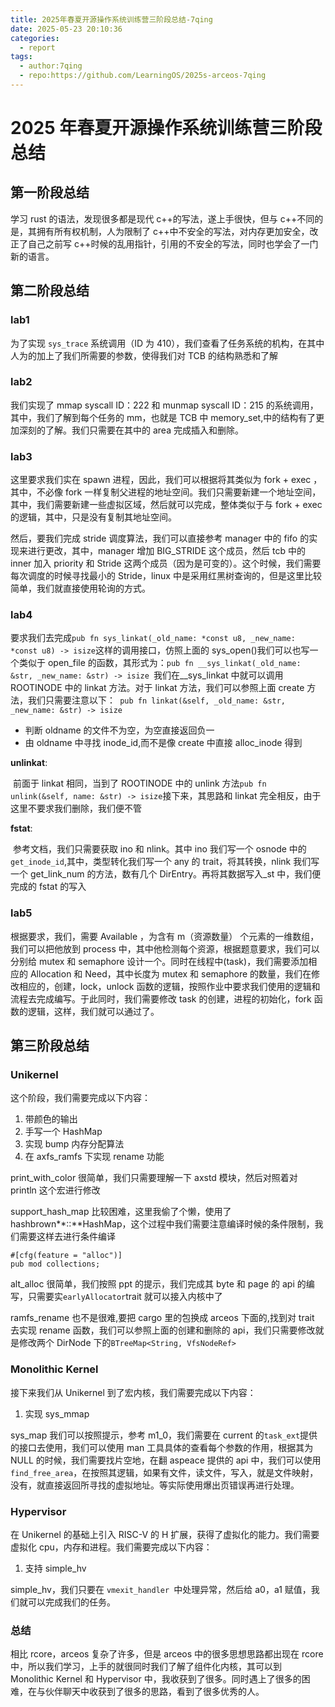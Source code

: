 ```yaml
---
title: 2025年春夏开源操作系统训练营三阶段总结-7qing
date: 2025-05-23 20:10:36
categories:
  - report
tags:
  - author:7qing
  - repo:https://github.com/LearningOS/2025s-arceos-7qing
---
```


# 2025 年春夏开源操作系统训练营三阶段总结

## 第一阶段总结

学习 rust 的语法，发现很多都是现代 c++的写法，遂上手很快，但与 c++不同的是，其拥有所有权机制，人为限制了 c++中不安全的写法，对内存更加安全，改正了自己之前写 c++时候的乱用指针，引用的不安全的写法，同时也学会了一门新的语言。

## 第二阶段总结

### lab1

为了实现 `sys_trace` 系统调用（ID 为 410），我们查看了任务系统的机构，在其中人为的加上了我们所需要的参数，使得我们对 TCB 的结构熟悉和了解

### lab2

我们实现了 mmap syscall ID：222 和 munmap syscall ID：215 的系统调用，其中，我们了解到每个任务的 mm，也就是 TCB 中 memory_set,中的结构有了更加深刻的了解。我们只需要在其中的 area 完成插入和删除。

### lab3

这里要求我们实在 spawn 进程，因此，我们可以根据将其类似为 fork + exec ，其中，不必像 fork 一样复制父进程的地址空间。我们只需要新建一个地址空间，其中，我们需要新建一些虚拟区域，然后就可以完成，整体类似于与 fork + exec 的逻辑，其中，只是没有复制其地址空间。

然后，要我们完成 stride 调度算法，我们可以直接参考 manager 中的 fifo 的实现来进行更改，其中，manager 增加 BIG_STRIDE 这个成员，然后 tcb 中的 inner 加入 priority 和 Stride 这两个成员（因为是可变的）。这个时候，我们需要每次调度的时候寻找最小的 Stride，linux 中是采用红黑树查询的，但是这里比较简单，我们就直接使用轮询的方式。

### lab4

要求我们去完成`pub fn sys_linkat(_old_name: *const u8, _new_name: *const u8) -> isize`这样的调用接口，仿照上面的 sys_open()我们可以也写一个类似于 open_file 的函数，其形式为：`pub fn __sys_linkat(_old_name: &str, _new_name: &str) -> isize `我们在\_\_sys_linkat 中就可以调用 ROOTINODE 中的 linkat 方法。对于 linkat 方法，我们可以参照上面 create 方法，我们只需要注意以下：` pub fn linkat(&self, _old_name: &str, _new_name: &str) -> isize`

- 判断 oldname 的文件不为空，为空直接返回负一
- 由 oldname 中寻找 inode_id,而不是像 create 中直接 alloc_inode 得到

**unlinkat**:

​ 前面于 linkat 相同，当到了 ROOTINODE 中的 unlink 方法`pub fn unlink(&self, name: &str) -> isize`接下来，其思路和 linkat 完全相反，由于这里不要求我们删除，我们便不管

**fstat**:

​ 参考文档，我们只需要获取 ino 和 nlink。其中 ino 我们写一个 osnode 中的`get_inode_id`,其中，类型转化我们写一个 any 的 trait，将其转换，nlink 我们写一个 get_link_num 的方法，数有几个 DirEntry。再将其数据写入\_st 中，我们便完成的 fstat 的写入

### lab5

根据要求，我们，需要 Available ，为含有 m（资源数量） 个元素的一维数组，我们可以把他放到 process 中，其中他检测每个资源，根据题意要求，我们可以分别给 mutex 和 semaphore 设计一个。同时在线程中(task)，我们需要添加相应的 Allocation 和 Need，其中长度为 mutex 和 semaphore 的数量，我们在修改相应的，创建，lock，unlock 函数的逻辑，按照作业中要求我们使用的逻辑和流程去完成编写。于此同时，我们需要修改 task 的创建，进程的初始化，fork 函数的逻辑，这样，我们就可以通过了。

## 第三阶段总结

### Unikernel

这个阶段，我们需要完成以下内容：

1. 带颜色的输出
2. 手写一个 HashMap
3. 实现 bump 内存分配算法
4. 在 axfs_ramfs 下实现 rename 功能

print_with_color 很简单，我们只需要理解一下 axstd 模块，然后对照着对 println 这个宏进行修改

support_hash_map 比较困难，这里我偷了个懒，使用了 hashbrown**::**HashMap，这个过程中我们需要注意编译时候的条件限制，我们需要这样去进行条件编译

```
#[cfg(feature = "alloc")]
pub mod collections;
```

alt_alloc 很简单，我们按照 ppt 的提示，我们完成其 byte 和 page 的 api 的编写，只需要实`earlyAllocator`trait 就可以接入内核中了

ramfs_rename 也不是很难,要把 cargo 里的包换成 arceos 下面的,找到对 trait 去实现 rename 函数，我们可以参照上面的创建和删除的 api，我们只需要修改就是修改两个 DirNode 下的`BTreeMap<String, VfsNodeRef>`

### Monolithic Kernel

接下来我们从 Unikernel 到了宏内核，我们需要完成以下内容：

1. 实现 sys_mmap

sys_map 我们可以按照提示，参考 m1_0，我们需要在 current 的`task_ext`提供的接口去使用，我们可以使用 man 工具具体的查看每个参数的作用，根据其为 NULL 的时候，我们需要找片空地，在翻 aspeace 提供的 api 中，我们可以使用`find_free_area`，在按照其逻辑，如果有文件，读文件，写入，就是文件映射，没有，就直接返回所寻找的虚拟地址。等实际使用爆出页错误再进行处理。

### Hypervisor

在 Unikernel 的基础上引入 RISC-V 的 H 扩展，获得了虚拟化的能力。我们需要虚拟化 cpu，内存和进程。我们需要完成以下内容：

1. 支持 simple_hv

simple_hv，我们只要在 `vmexit_handler `中处理异常，然后给 a0，a1 赋值，我们就可以完成我们的任务。

### 总结

相比 rcore，arceos 复杂了许多，但是 arceos 中的很多思想思路都出现在 rcore 中，所以我们学习，上手的就很同时我们了解了组件化内核，其可以到 Monolithic Kernel 和 Hypervisor 中，我收获到了很多。同时遇上了很多的困难，在与伙伴聊天中收获到了很多的思路，看到了很多优秀的人。
